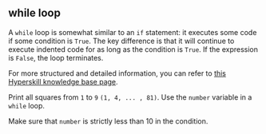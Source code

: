 ## while loop

A `while` loop is somewhat similar to an `if` statement: it executes some code if some 
condition is `True`. The key difference is that it will continue to execute indented 
code for as long as the condition is `True`.  If the expression is `False`, the loop terminates.

For more structured and detailed information, you can refer to [this Hyperskill knowledge base page](https://hyperskill.org/learn/step/5940).
  
Print all squares from `1` to `9`  `(1, 4, ... , 81)`. Use the `number` variable in a
`while` loop.  

<div class='hint'>Make sure that <code>number</code> is strictly less than 10 in the condition.</div>
